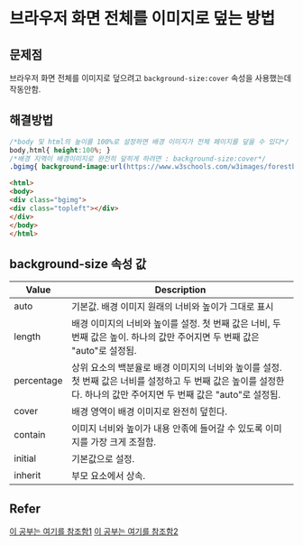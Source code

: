 # 브라우저 화면 전체를 이미지로 덮는 방법

## 문제점
브라우저 화면 전체를 이미지로 덮으려고 `background-size:cover` 속성을 사용했는데 작동안함.


## 해결방법
```css
/*body 및 html의 높이를 100%로 설정하면 배경 이미지가 전체 페이지를 덮을 수 있다*/
body,html{ height:100%; }
/*배경 지역이 배경이미지로 완전히 덮히게 하려면 : background-size:cover*/
.bgimg{ background-image:url(https://www.w3schools.com/w3images/forestbridge.jpg); height:100%; background-position:center;  background-size:cover; }
```


```html
<html>
<body>
<div class="bgimg">
<div class="topleft"></div>
</div>
</body>
</html>
```

## background-size 속성 값
| Value | Description |
| ---- | --- |
| auto | 기본값. 배경 이미지 원래의 너비와 높이가 그대로 표시 |
| length | 배경 이미지의 너비와 높이를 설정. 첫 번째 값은 너비, 두 번째 값은 높이. 하나의 값만 주어지면 두 번째 값은 "auto"로 설정됨. |
| percentage  | 상위 요소의 백분율로 배경 이미지의 너비와 높이를 설정. 첫 번째 값은 너비를 설정하고 두 번째 값은 높이를 설정한다. 하나의 값만 주어지면 두 번째 값은 "auto"로 설정됨. |
| cover  | 배경 영역이 배경 이미지로 완전히 덮힌다. |
| contain  | 이미지 너비와 높이가 내용 안졲에 들어갈 수 있도록 이미지를 가장 크게 조절함.|
| initial  | 기본값으로 설정. |
| inherit  | 부모 요소에서 상속. |



## Refer
[이 공부는 여기를 참조함1](http://aboooks.tistory.com/165)
[이 공부는 여기를 참조함2](https://www.w3schools.com/cssref/css3_pr_background-size.asp)
